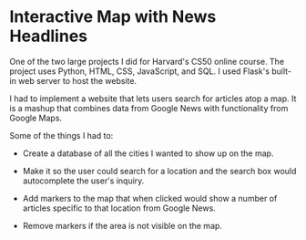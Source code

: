 # Interactive Map with News Headlines

One of the two large projects I did for Harvard's CS50 online course. The project uses Python, HTML, CSS, JavaScript, and SQL. I used Flask's built-in web server to host the website.

I had to implement a website that lets users search for articles atop a map. It is a mashup that combines data from Google News with functionality from Google Maps.

Some of the things I had to:

- Create a database of all the cities I wanted to show up on the map.

- Make it so the user could search for a location and the search box would autocomplete the user's inquiry.

- Add markers to the map that when clicked would show a number of articles specific to that location from Google News.

- Remove markers if the area is not visible on the map. 
